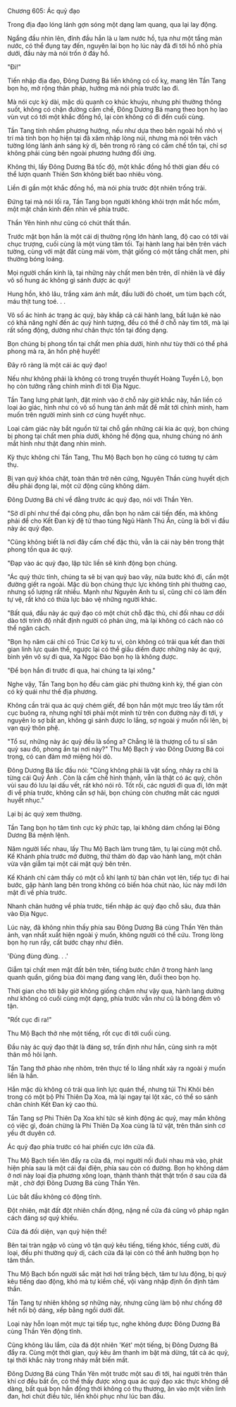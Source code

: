 




Chương 605: Ác quỷ đạo


Trong địa đạo lóng lánh gợn sóng một dạng lam quang, qua lại lay động.

Ngẩng đầu nhìn lên, đỉnh đầu hẳn là u lam nước hồ, tựa như một tầng màn nước, có thể đụng tay đến, nguyên lai bọn họ lúc này đã đi tới hồ nhỏ phía dưới, đầu này mà nói trốn ở đáy hồ.

"Đi!"

Tiến nhập địa đạo, Đông Dương Bá liền không có cố kỵ, mang lên Tần Tang bọn họ, mở rộng thân pháp, hướng mà nói phía trước lao đi.

Mà nói cực kỳ dài, mặc dù quanh co khúc khuỷu, nhưng phi thường thông suốt, không có chặn đường cấm chế, Đông Dương Bá mang theo bọn họ lao vùn vụt có tới một khắc đồng hồ, lại còn không có đi đến cuối cùng.

Tần Tang tính nhẩm phương hướng, nếu như dựa theo bên ngoài hồ nhỏ vị trí mà tính bọn họ hiện tại đã xâm nhập lòng núi, nhưng mà nói trên vách tường lóng lánh ánh sáng kỳ dị, bên trong rõ ràng có cấm chế tồn tại, chỉ sợ không phải cùng bên ngoài phương hướng đối ứng.

Không thì, lấy Đông Dương Bá tốc độ, một khắc đồng hồ thời gian đều có thể lượn quanh Thiên Sơn không biết bao nhiêu vòng.

Liền đi gần một khắc đồng hồ, mà nói phía trước đột nhiên trống trải.

Đứng tại mà nói lối ra, Tần Tang bọn người không khỏi trợn mắt hốc mồm, một mặt chấn kinh đến nhìn về phía trước.

Thần Yên hình như cũng có chút thất thần.

Trước mặt bọn hắn là một cái dị thường rộng lớn hành lang, độ cao có tới vài chục trượng, cuối cùng là một vùng tăm tối. Tại hành lang hai bên trên vách tường, cùng với mặt đất cùng mái vòm, thật giống có một tầng chất men, phi thường bóng loáng.

Mọi người chấn kinh là, tại những này chất men bên trên, dĩ nhiên là vẽ đầy vô số hung ác không gì sánh được ác quỷ!

Hung hồn, khô lâu, trắng xám ánh mắt, đầu lưỡi đỏ choét, um tùm bạch cốt, máu thịt tung toé. . .

Vô số ác hình ác trạng ác quỷ, bày khắp cả cái hành lang, bất luận kẻ nào có khả năng nghĩ đến ác quỷ hình tượng, đều có thể ở chỗ này tìm tới, mà lại rất sống động, dường như chân thực tồn tại đồng dạng.

Bọn chúng bị phong tồn tại chất men phía dưới, hình như tùy thời có thể phá phong mà ra, ăn hồn phệ huyết!

Đây rõ ràng là một cái ác quỷ đạo!

Nếu như không phải là không có trong truyền thuyết Hoàng Tuyền Lộ, bọn họ còn tưởng rằng chính mình đi tới Địa Ngục.

Tần Tang lưng phát lạnh, đặt mình vào ở chỗ này giờ khắc này, hắn liền có loại ảo giác, hình như có vô số hung tàn ánh mắt để mắt tới chính mình, ham muốn trên người mình sinh cơ cùng huyết nhục.

Loại cảm giác này bắt nguồn từ tại chỗ gần những cái kia ác quỷ, bọn chúng bị phong tại chất men phía dưới, không hề động qua, nhưng chúng nó ánh mắt hình như thật đang nhìn mình.

Kỳ thực không chỉ Tần Tang, Thu Mộ Bạch bọn họ cũng có tương tự cảm thụ.

Bị vạn quỷ khóa chặt, toàn thân trở nên cứng, Nguyên Thần cùng huyết dịch đều phải đọng lại, một cử động cũng không dám.

Đông Dương Bá chỉ về đằng trước ác quỷ đạo, nói với Thần Yên.

"Sở dĩ phí như thế đại công phu, dẫn bọn họ năm cái tiến đến, mà không phải để cho Kết Đan kỳ đệ tử thao túng Ngũ Hành Thú Ấn, cũng là bởi vì đầu này ác quỷ đạo.

"Cũng không biết là nơi đây cấm chế đặc thù, vẫn là cái này bên trong thật phong tồn qua ác quỷ.

"Đạp vào ác quỷ đạo, lập tức liền sẽ kinh động bọn chúng.

"Ác quỷ thức tỉnh, chúng ta sẽ bị vạn quỷ bao vây, nửa bước khó đi, cần một đường giết ra ngoài. Mặc dù bọn chúng thực lực không tính phi thường cao, nhưng số lượng rất nhiều. Mạnh như Nguyên Anh tu sĩ, cũng chỉ có làm đến tự vệ, rất khó có thừa lực bảo vệ những người khác.

"Bất quá, đầu này ác quỷ đạo có một chút chỗ đặc thù, chỉ đối nhau cơ dồi dào tới trình độ nhất định người có phản ứng, mà lại không có cách nào có thể ngăn cách.

"Bọn họ năm cái chỉ có Trúc Cơ kỳ tu vi, còn không có trải qua kết đan thời gian linh lực quán thể, ngược lại có thể giấu diếm được những này ác quỷ, bình yên vô sự đi qua, Xa Ngọc Đào bọn họ là không được.

"Để bọn hắn đi trước đi qua, hai chúng ta lại xông."

Nghe vậy, Tần Tang bọn họ đều cảm giác phi thường kinh kỳ, thế gian còn có kỳ quái như thế địa phương.

Không cần trải qua ác quỷ chém giết, để bọn hắn một mực treo lấy tâm rốt cục buông ra, nhưng nghĩ tới phải một mình từ trên con đường này đi tới, y nguyên lo sợ bất an, không gì sánh được lo lắng, sợ ngoài ý muốn nổi lên, bị vạn quỷ thôn phệ.

"Tổ sư, những này ác quỷ đều là sống a? Chẳng lẽ là thượng cổ tu sĩ săn quỷ sau đó, phong ấn tại nơi này?" Thu Mộ Bạch ỷ vào Đông Dương Bá coi trọng, có can đảm mở miệng hỏi dò.

Đông Dương Bá lắc đầu nói: "Cũng không phải là vật sống, nhảy ra chỉ là từng cái Quỷ Ảnh . Còn là cấm chế hình thành, vẫn là thật có ác quỷ, chôn vùi sau đó lưu lại dấu vết, rất khó nói rõ. Tốt rồi, các ngươi đi qua đi, lớn mật đi về phía trước, không cần sợ hãi, bọn chúng còn chướng mắt các ngươi huyết nhục."

Lại bị ác quỷ xem thường.

Tần Tang bọn họ tâm tình cực kỳ phức tạp, lại không dám chống lại Đông Dương Bá mệnh lệnh.

Năm người liếc nhau, lấy Thu Mộ Bạch làm trung tâm, tụ lại cùng một chỗ. Kế Khánh phía trước mở đường, thử thăm dò đạp vào hành lang, một chân vừa vặn giẫm tại một cái mặt quỷ bên trên.

Kế Khánh chỉ cảm thấy có một cỗ khí lạnh từ bàn chân vọt lên, tiếp tục đi hai bước, gặp hành lang bên trong không có biến hóa chút nào, lúc này mới lớn mật đi về phía trước.

Nhanh chân hướng về phía trước, tiến nhập ác quỷ đạo chỗ sâu, đưa thân vào Địa Ngục.

Lúc này, đã không nhìn thấy phía sau Đông Dương Bá cùng Thần Yên thân ảnh, vạn nhất xuất hiện ngoài ý muốn, không người có thể cứu. Trong lòng bọn họ run rẩy, cất bước chạy như điên.

'Đùng đùng đùng. . .'

Giẫm tại chất men mặt đất bên trên, tiếng bước chân ở trong hành lang quanh quẩn, giống bùa đòi mạng đang vang lên, đuổi theo bọn họ.

Thời gian cho tới bây giờ không giống chậm như vậy qua, hành lang dường như không có cuối cùng một dạng, phía trước vẫn như cũ là bóng đêm vô tận.

"Rốt cục đi ra!"

Thu Mộ Bạch thở nhẹ một tiếng, rốt cục đi tới cuối cùng.

Đầu này ác quỷ đạo thật là đáng sợ, trấn định như hắn, cũng sinh ra một thân mồ hôi lạnh.

Tần Tang thở phào nhẹ nhõm, trên thực tế lo lắng nhất xảy ra ngoài ý muốn liền là hắn.

Hắn mặc dù không có trải qua linh lực quán thể, nhưng túi Thi Khôi bên trong có một bộ Phi Thiên Dạ Xoa, mà lại ngay tại lột xác, có thể so sánh chân chính Kết Đan kỳ cao thủ.

Tần Tang sợ Phi Thiên Dạ Xoa khí tức sẽ kinh động ác quỷ, may mắn không có việc gì, đoán chừng là Phi Thiên Dạ Xoa cùng là tử vật, trên thân sinh cơ yếu ớt duyên cớ.

Ác quỷ đạo phía trước có hai phiến cực lớn cửa đá.

Thu Mộ Bạch tiến lên đẩy ra cửa đá, mọi người nối đuôi nhau mà vào, phát hiện phía sau là một cái đại điện, phía sau còn có đường. Bọn họ không dám ở nơi này loại địa phương xông loạn, thành thành thật thật trốn ở sau cửa đá mặt , chờ đợi Đông Dương Bá cùng Thần Yên.

Lúc bắt đầu không có động tĩnh.

Đột nhiên, mặt đất đột nhiên chấn động, nặng nề cửa đá cũng vô pháp ngăn cách đáng sợ quỷ khiếu.

Cửa đá đối diện, vạn quỷ hiện thế!

Bên tai tràn ngập vô cùng vô tận quỷ kêu tiếng, tiếng khóc, tiếng cười, đủ loại, đều phi thường quỷ dị, cách cửa đá lại còn có thể ảnh hưởng bọn họ tâm thần.

Thu Mộ Bạch bốn người sắc mặt hơi hơi trắng bệch, tâm tư lưu động, bị quỷ kêu tiếng dao động, khó mà tự kiềm chế, vội vàng nhập định ổn định tâm thần.

Tần Tang tự nhiên không sợ những này, nhưng cũng làm bộ như chống đỡ hết nổi bộ dáng, xếp bằng ngồi dưới đất.

Loại này hỗn loạn một mực tại tiếp tục, nghe không được Đông Dương Bá cùng Thần Yên động tĩnh.

Cũng không lâu lắm, cửa đá đột nhiên 'Két' một tiếng, bị Đông Dương Bá đẩy ra. Cùng một thời gian, quỷ kêu âm thanh im bặt mà dừng, tất cả ác quỷ, tại thời khắc này trong nháy mắt biến mất.

Đông Dương Bá cùng Thần Yên một trước một sau đi tới, hai người trên thân khí cơ đều bất ổn, có thể thấy được xông qua ác quỷ đạo xác thực không dễ dàng, bất quá bọn hắn đồng thời không có thụ thương, ăn vào một viên linh đan, hơi chút điều tức, liền khôi phục như lúc ban đầu.




